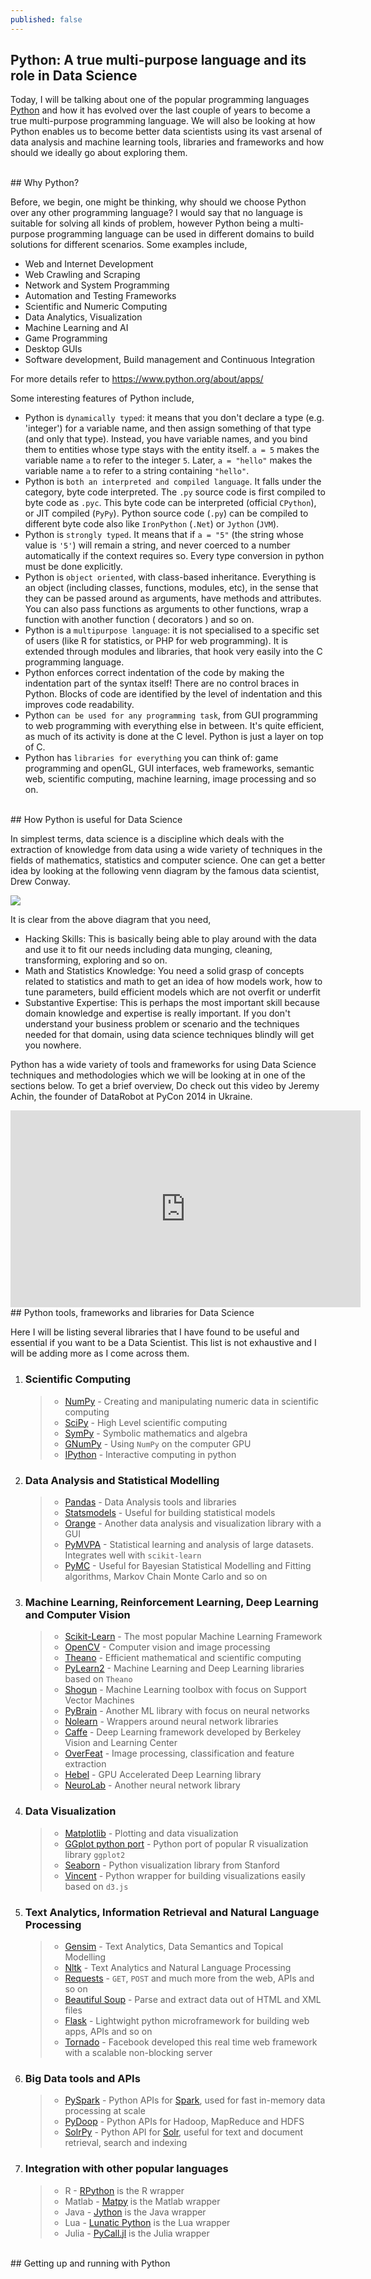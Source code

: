 ```yaml
---
published: false
---
```


## Python: A true multi-purpose language and its role in Data Science

Today, I will be talking about one of the popular programming languages [Python](https://www.python.org) and how it has evolved over the last couple of years to become a true multi-purpose programming language. We will also be looking at how Python enables us to become better data scientists using its vast arsenal of data analysis and machine learning tools, libraries and frameworks and how should we ideally go about exploring them.

<br>
## Why Python?

Before, we begin, one might be thinking, why should we choose Python over any other programming language? I would say that no language is suitable for solving all kinds of problem, however Python being a multi-purpose programming language can be used in different domains to build solutions for different scenarios. Some examples include,

 - Web and Internet Development
 - Web Crawling and Scraping
 - Network and System Programming
 - Automation and Testing Frameworks
 - Scientific and Numeric Computing
 - Data Analytics, Visualization
 - Machine Learning and AI
 - Game Programming
 - Desktop GUIs
 - Software development, Build management and Continuous Integration

For more details refer to https://www.python.org/about/apps/

Some interesting features of Python include,

 - Python is `dynamically typed`: it means that you don't declare a type (e.g. 'integer') for a variable name, and then assign something of that type (and only that type). Instead, you have variable names, and you bind them to entities whose type stays with the entity itself. `a = 5` makes the variable name `a` to refer to the integer `5`. Later, `a = "hello"` makes the variable name `a` to refer to a string containing `"hello"`.
 - Python is `both an interpreted and compiled language`. It falls under the category, byte code interpreted. The `.py` source code is first compiled to byte code as `.pyc`. This byte code can be interpreted (official `CPython`), or JIT compiled (`PyPy`). Python source code (`.py`) can be compiled to different byte code also like `IronPython` (`.Net`) or `Jython` (`JVM`).
 - Python is `strongly typed`. It means that if `a = "5"` (the string whose value is `'5'`) will remain a string, and never coerced to a number automatically if the context requires so. Every type conversion in python must be done explicitly. 
 - Python is `object oriented`, with class-based inheritance. Everything is an object (including classes, functions, modules, etc), in the sense that they can be passed around as arguments, have methods and attributes. You can also pass functions as arguments to other functions, wrap a function with another function ( decorators ) and so on.
 - Python is a `multipurpose language`: it is not specialised to a specific set of users (like R for statistics, or PHP for web programming). It is extended through modules and libraries, that hook very easily into the C programming language.
 - Python enforces correct indentation of the code by making the indentation part of the syntax itself! There are no control braces in Python. Blocks of code are identified by the level of indentation and this improves code readability.
 - Python `can be used for any programming task`, from GUI programming to web programming with everything else in between. It's quite efficient, as much of its activity is done at the C level. Python is just a layer on top of C. 
 - Python has `libraries for everything` you can think of: game programming and openGL, GUI interfaces, web frameworks, semantic web, scientific computing, machine learning, image processing and so on.

<br>
## How Python is useful for Data Science

In simplest terms, data science is a discipline which deals with the extraction of knowledge from data using a wide variety of techniques in the fields of mathematics, statistics and computer science. One can get a better idea by looking at the following venn diagram by the famous data scientist, Drew Conway.

![](http://i.imgur.com/wBwKU8R.png)

It is clear from the above diagram that you need,
 - Hacking Skills: This is basically being able to play around with the data and use it to fit our needs including data munging, cleaning, transforming, exploring and so on.
 - Math and Statistics Knowledge: You need a solid grasp of concepts related to statistics and math to get an idea of how models work, how to tune parameters, build efficient models which are not overfit or underfit
 - Substantive Expertise: This is perhaps the most important skill because domain knowledge and expertise is really important. If you don't understand your business problem or scenario and the techniques needed for that domain, using data science techniques blindly will get you nowhere.
 
Python has a wide variety of tools and frameworks for using Data Science techniques and methodologies which we will be looking at in one of the sections below. To get a brief overview, Do check out this video by Jeremy Achin, the founder of DataRobot at PyCon 2014 in Ukraine.

<iframe width="560" height="315" src="https://www.youtube.com/embed/CoxjADZHUQA" frameborder="0" allowfullscreen></iframe>

<br>
## Python tools, frameworks and libraries for Data Science

Here I will be listing several libraries that I have found to be useful and essential if you want to be a Data Scientist. This list is not exhaustive  and I will be adding more as I come across them.

 1. ### Scientific Computing
 	> - [NumPy](http://www.numpy.org/) - Creating and manipulating numeric data in scientific computing
    > - [SciPy](http://www.scipy.org/) - High Level scientific computing
    > - [SymPy](http://www.sympy.org/en/index.html) - Symbolic mathematics and algebra
    > - [GNumPy](http://www.cs.toronto.edu/~tijmen/gnumpy.html) - Using `NumPy` on the computer GPU
    > - [IPython](http://ipython.org/) - Interactive computing in python
 
 2. ### Data Analysis and Statistical Modelling
 	> - [Pandas](http://pandas.pydata.org/) - Data Analysis tools and libraries
    > - [Statsmodels](http://statsmodels.sourceforge.net/) - Useful for building statistical models
    > - [Orange](http://orange.biolab.si/) - Another data analysis and visualization library with a GUI 
    > - [PyMVPA](http://www.pymvpa.org/index.html) - Statistical learning and analysis of large datasets. Integrates well with `scikit-learn`
    > - [PyMC](http://pymc-devs.github.io/pymc/README.html#purpose) - Useful for Bayesian Statistical Modelling and Fitting algorithms, Markov Chain Monte Carlo and so on
    
 3. ### Machine Learning, Reinforcement Learning, Deep Learning and Computer Vision
 	> - [Scikit-Learn](http://scikit-learn.org/stable/) - The most popular Machine Learning Framework
    > - [OpenCV](http://docs.opencv.org/trunk/doc/py_tutorials/py_tutorials.html) - Computer vision and image processing
    > - [Theano](http://deeplearning.net/software/theano/) - Efficient mathematical and scientific computing
 	> - [PyLearn2](https://github.com/lisa-lab/pylearn2) - Machine Learning and Deep Learning libraries based on `Theano`
    > - [Shogun](http://www.shogun-toolbox.org/) - Machine Learning toolbox with focus on Support Vector Machines
    > - [PyBrain](http://pybrain.org/) - Another ML library with focus on neural networks
    > - [Nolearn](https://github.com/dnouri/nolearn) - Wrappers around neural network libraries
    > - [Caffe](http://caffe.berkeleyvision.org/) - Deep Learning framework developed by Berkeley Vision and Learning Center
    > - [OverFeat](https://github.com/sermanet/OverFeat) - Image processing, classification and feature extraction
    > - [Hebel](https://github.com/hannes-brt/hebel) - GPU Accelerated Deep Learning library
    > - [NeuroLab](https://pypi.python.org/pypi/neurolab) - Another neural network library
 
 4. ### Data Visualization
 	> - [Matplotlib](http://matplotlib.org/) - Plotting and data visualization
 	> - [GGplot python port](https://github.com/yhat/ggplot) - Python port of popular R visualization library `ggplot2`
 	> - [Seaborn](http://stanford.edu/~mwaskom/software/seaborn/) - Python visualization library from Stanford
 	> - [Vincent](https://github.com/wrobstory/vincent) - Python wrapper for building visualizations easily based on `d3.js`
 
 5. ### Text Analytics, Information Retrieval and Natural Language Processing
 	> - [Gensim](https://radimrehurek.com/gensim/) - Text Analytics, Data Semantics and Topical Modelling
 	> - [Nltk](http://www.nltk.org/) - Text Analytics and Natural Language Processing
    > - [Requests](http://docs.python-requests.org/en/latest/) - `GET`, `POST` and much more from the web, APIs and so on
    > - [Beautiful Soup](http://www.crummy.com/software/BeautifulSoup/bs4/doc/) - Parse and extract data out of HTML and XML files
    > - [Flask](http://flask.pocoo.org/) - Lightwight python microframework for building web apps, APIs and so on
    > - [Tornado](http://www.tornadoweb.org/en/stable/) - Facebook developed this real time web framework with a scalable non-blocking server

 6. ### Big Data tools and APIs
 	> - [PySpark](https://spark.apache.org/docs/0.9.0/python-programming-guide.html) - Python APIs for [Spark](https://spark.apache.org/), used for fast in-memory data processing at scale
 	> - [PyDoop](http://crs4.github.io/pydoop/tutorial/index.html) - Python APIs for Hadoop, MapReduce and HDFS
 	> - [SolrPy](https://pypi.python.org/pypi/solrpy/) - Python API for [Solr](http://lucene.apache.org/solr/), useful for text and document retrieval, search and indexing
 
 7. ### Integration with other popular languages
 	> - R - [RPython](http://rpython.r-forge.r-project.org/) is the R wrapper
    > - Matlab - [Matpy](http://algoholic.eu/matpy/) is the Matlab wrapper
    > - Java - [Jython](http://www.jython.org/jythonbook/en/1.0/JythonAndJavaIntegration.html) is the Java wrapper
    > - Lua - [Lunatic Python](http://labix.org/lunatic-python) is the Lua wrapper
    > - Julia - [PyCall.jl](https://github.com/stevengj/PyCall.jl) is the Julia wrapper
    
<br>
## Getting up and running with Python
 
 
 
 
 
 
 





